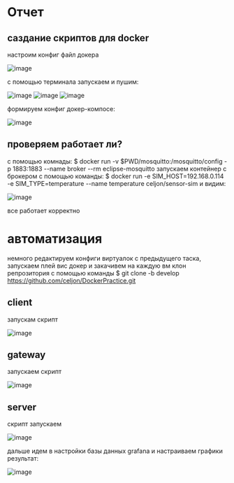 # Отчет
## саздание скриптов для docker
настроим конфиг файл докера

![image](https://github.com/celjon/DockerPractice/assets/134550766/d61ee517-2bb6-4945-b254-7a7ca837448c)

с помощью терминала запускаем и пушим:

![image](https://github.com/celjon/DockerPractice/assets/134550766/57d62d14-f1ff-42a9-babc-4a94cebe2b75)
![image](https://github.com/celjon/DockerPractice/assets/134550766/3ae451a0-4098-40a9-b8aa-74b1f994dc71)
![image](https://github.com/celjon/DockerPractice/assets/134550766/bf4de6b4-6aa1-4bf1-b82e-7629e6842e5d)

формируем конфиг докер-компосе:

![image](https://github.com/celjon/DockerPractice/assets/134550766/4be2ef04-0cef-42de-9c55-e9b35570e4ba)

## проверяем работает ли?
с помощью комнады:
$ docker run -v $PWD/mosquitto:/mosquitto/config -p 1883:1883 --name broker --rm eclipse-mosquitto
запускаем контейнер с брокером c помощью команды:
$ docker run -e SIM_HOST=192.168.0.114 -e SIM_TYPE=temperature --name temperature celjon/sensor-sim
и видим:

![image](https://github.com/celjon/DockerPractice/assets/134550766/f6352f1f-8058-4e7c-b8ce-88f68f34547b)

все работает корректно
# автоматизация
немного редактируем конфиги виртуалок с предыдущего таска, запускаем плей вис докер и закачивем на каждую вм клон репрозитория с помощью команды
$ git clone -b develop https://github.com/celjon/DockerPractice.git
## client
запускам скрипт

![image](https://github.com/celjon/DockerPractice/assets/134550766/cdd0a32f-5966-45b1-b5b3-6c01cc15acf4)

## gateway
запускаем скрипт

![image](https://github.com/celjon/DockerPractice/assets/134550766/4fcc37eb-98ff-46a0-a1e6-99df917e9457)

## server
скрипт запускаем

![image](https://github.com/celjon/DockerPractice/assets/134550766/3898f1f7-f4f9-4cd4-b287-222d5e0570c0)

дальше идем в настройки базы данных grafana и настраиваем графики
результат:

![image](https://github.com/celjon/DockerPractice/assets/134550766/a11b53db-8d3f-4f9b-9b60-c0d51afbedba)
